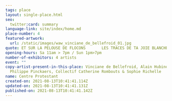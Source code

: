 ```yaml
---
tags: place
layout: single-place.html
seo:
  twitter:card: summary
language-link: site/index/home.md
place-number: 4
featured-artwork:
  url: /static/images/waw_vinciane_de_bellefroid_01.jpg
quote: ET SUR LA PELOUSE DE FLOCONS       LES TRACES DE TA JOIE BLANCHE
opening-hours: Sa 11am > 7pm / Sun 1pm>7pm
number-of-exhibitors: 4 artists
event: ""
copy-artist-present-in-this-place: Vinciane de Bellefroid, Alain Hubinont,
  Philippe Pinckaers, Collectif Catherine Rombouts & Sophie Richelle
name: Centre Protestant
created-on: 2021-08-13T10:41:41.114Z
updated-on: 2021-08-13T10:41:41.131Z
published-on: 2021-08-13T10:41:41.142Z
---
```

